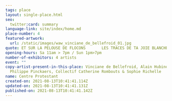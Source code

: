 ```yaml
---
tags: place
layout: single-place.html
seo:
  twitter:card: summary
language-link: site/index/home.md
place-number: 4
featured-artwork:
  url: /static/images/waw_vinciane_de_bellefroid_01.jpg
quote: ET SUR LA PELOUSE DE FLOCONS       LES TRACES DE TA JOIE BLANCHE
opening-hours: Sa 11am > 7pm / Sun 1pm>7pm
number-of-exhibitors: 4 artists
event: ""
copy-artist-present-in-this-place: Vinciane de Bellefroid, Alain Hubinont,
  Philippe Pinckaers, Collectif Catherine Rombouts & Sophie Richelle
name: Centre Protestant
created-on: 2021-08-13T10:41:41.114Z
updated-on: 2021-08-13T10:41:41.131Z
published-on: 2021-08-13T10:41:41.142Z
---
```

